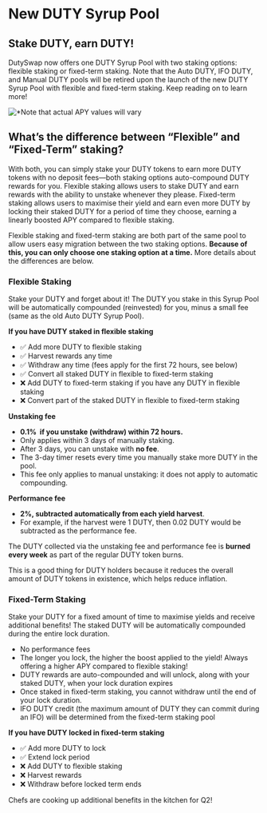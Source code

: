 # New DUTY Syrup Pool

## Stake DUTY, earn DUTY!

DutySwap now offers one DUTY Syrup Pool with two staking options: flexible staking or fixed-term staking. Note that the Auto DUTY, IFO DUTY, and Manual DUTY pools will be retired upon the launch of the new DUTY Syrup Pool with flexible and fixed-term staking. Keep reading on to learn more!

![\*Note that actual APY values will vary](../../../.gitbook/assets/duty-pool-enabled1.png)

## What’s the difference between “Flexible” and “Fixed-Term” staking?

With both, you can simply stake your DUTY tokens to earn more DUTY tokens with no deposit fees—both staking options auto-compound DUTY rewards for you. Flexible staking allows users to stake DUTY and earn rewards with the ability to unstake whenever they please. Fixed-term staking allows users to maximise their yield and earn even more DUTY by locking their staked DUTY for a period of time they choose, earning a linearly boosted APY compared to flexible staking.

Flexible staking and fixed-term staking are both part of the same pool to allow users easy migration between the two staking options. **Because of this, you can only choose one staking option at a time.** More details about the differences are below.

### Flexible Staking

Stake your DUTY and forget about it! The DUTY you stake in this Syrup Pool will be automatically compounded (reinvested) for you, minus a small fee (same as the old Auto DUTY Syrup Pool).

**If you have DUTY staked in flexible staking**

* ✅ Add more DUTY to flexible staking
* ✅ Harvest rewards any time
* ✅ Withdraw any time (fees apply for the first 72 hours, see below)
* ✅ Convert all staked DUTY in flexible to fixed-term staking
* ❌ Add DUTY to fixed-term staking if you have any DUTY in flexible staking
* ❌ Convert part of the staked DUTY in flexible to fixed-term staking

**Unstaking fee**

* **0.1%  if you unstake (withdraw) within 72 hours.**
* Only applies within 3 days of manually staking.
* After 3 days, you can unstake with **no fee**.
* The 3-day timer resets every time you manually stake more DUTY in the pool.
* This fee only applies to manual unstaking: it does not apply to automatic compounding.

**Performance fee**

* **2%, subtracted automatically from each yield harvest**.
* For example, if the harvest were 1 DUTY, then 0.02 DUTY would be subtracted as the performance fee.

The DUTY collected via the unstaking fee and performance fee is **burned every week** as part of the regular DUTY token burns.

This is a good thing for DUTY holders because it reduces the overall amount of DUTY tokens in existence, which helps reduce inflation.

### Fixed-Term Staking

Stake your DUTY for a fixed amount of time to maximise yields and receive additional benefits! The staked DUTY will be automatically compounded during the entire lock duration.

* No performance fees
* The longer you lock, the higher the boost applied to the yield! Always offering a higher APY compared to flexible staking!
* DUTY rewards are auto-compounded and will unlock, along with your staked DUTY, when your lock duration expires
* Once staked in fixed-term staking, you cannot withdraw until the end of your lock duration.
* IFO DUTY credit (the maximum amount of DUTY they can commit during an IFO) will be determined from the fixed-term staking pool

**If you have DUTY locked in fixed-term staking**

* ✅ Add more DUTY to lock
* ✅ Extend lock period
* ❌ Add DUTY to flexible staking
* ❌ Harvest rewards
* ❌ Withdraw before locked term ends

Chefs are cooking up additional benefits in the kitchen for Q2!
